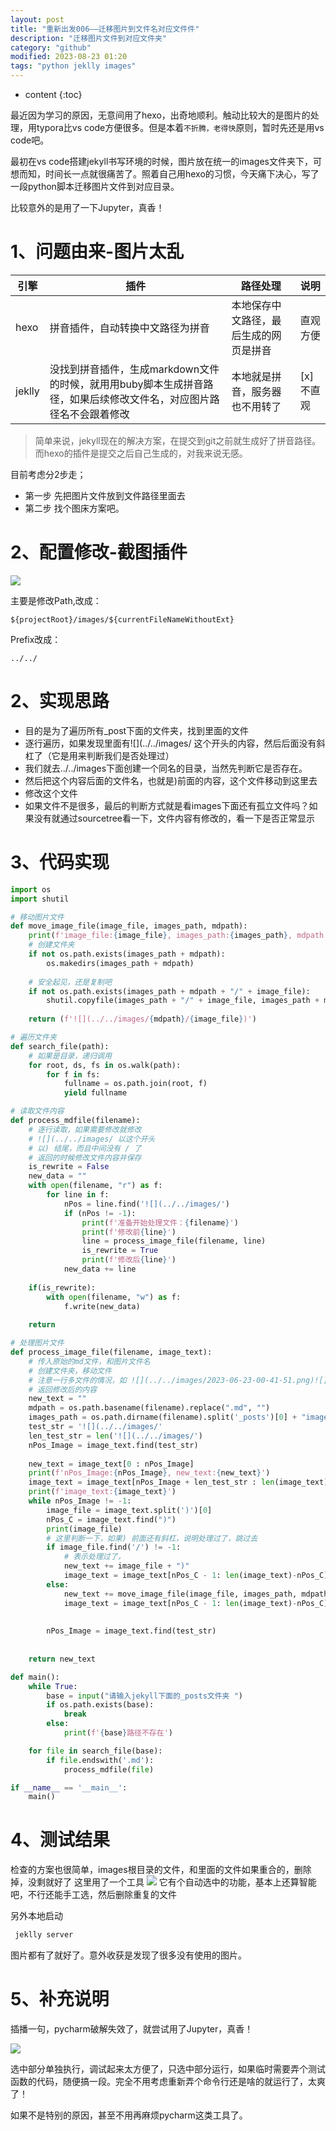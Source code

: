 ```yaml
---
layout: post
title: "重新出发006——迁移图片到文件名对应文件件"
description: "迁移图片文件到对应文件夹"
category: "github"
modified: 2023-08-23 01:20
tags: "python jeklly images"
---
```

* content
{:toc}

最近因为学习的原因，无意间用了hexo，出奇地顺利。触动比较大的是图片的处理，用typora比vs code方便很多。但是本着`不折腾，老得快`原则，暂时先还是用vs code吧。

最初在vs code搭建jekyll书写环境的时候，图片放在统一的images文件夹下，可想而知，时间长一点就很痛苦了。照着自己用hexo的习惯，今天痛下决心，写了一段python脚本迁移图片文件到对应目录。

比较意外的是用了一下Jupyter，真香！
<!-- more -->
# 1、问题由来-图片太乱

| 引擎 | 插件 | 路径处理 | 说明 |
| --- | --- | --- | --- |
| hexo | 拼音插件，自动转换中文路径为拼音 | 本地保存中文路径，最后生成的网页是拼音 | 直观方便|
| jeklly | 没找到拼音插件，生成markdown文件的时候，就用用buby脚本生成拼音路径，如果后续修改文件名，对应图片路径名不会跟着修改 | 本地就是拼音，服务器也不用转了| [x]不直观|

> 简单来说，jekyll现在的解决方案，在提交到git之前就生成好了拼音路径。而hexo的插件是提交之后自己生成的，对我来说无感。

目前考虑分2步走；
* 第一步 先把图片文件放到文件路径里面去
* 第二步 找个图床方案吧。

# 2、配置修改-截图插件

![](../../images/2023-08-23-zhong-xin-chu-fa-006-unknown-unknown-qian-yi-tu-pian-dao-wen-jian-ming-dui-ying-wen-jian-jian/2023-08-23-01-43-21.png)

主要是修改Path,改成：
```
${projectRoot}/images/${currentFileNameWithoutExt}
```
Prefix改成：
```
../../
```

# 2、实现思路


* 目的是为了遍历所有_post下面的文件夹，找到里面的文件
* 逐行遍历，如果发现里面有![](../../images/  这个开头的内容，然后后面没有斜杠了（它是用来判断我们是否处理过）
* 我们就去../../images下面创建一个同名的目录，当然先判断它是否存在。
* 然后把这个内容后面的文件名，也就是)前面的内容，这个文件移动到这里去
* 修改这个文件
* 如果文件不是很多，最后的判断方式就是看images下面还有孤立文件吗？如果没有就通过sourcetree看一下，文件内容有修改的，看一下是否正常显示

# 3、代码实现

``` python
import os
import shutil

# 移动图片文件
def move_image_file(image_file, images_path, mdpath):
    print(f'image_file:{image_file}, images_path:{images_path}, mdpath:{mdpath}')
    # 创建文件夹
    if not os.path.exists(images_path + mdpath):
        os.makedirs(images_path + mdpath)
        
    # 安全起见，还是复制吧
    if not os.path.exists(images_path + mdpath + "/" + image_file):
        shutil.copyfile(images_path + "/" + image_file, images_path + mdpath + "/" + image_file)
    
    return (f'![](../../images/{mdpath}/{image_file})')

# 遍历文件夹
def search_file(path):
    # 如果是目录，递归调用
    for root, ds, fs in os.walk(path):
        for f in fs:
            fullname = os.path.join(root, f)
            yield fullname

# 读取文件内容
def process_mdfile(filename):
    # 逐行读取，如果需要修改就修改
    # ![](../../images/ 以这个开头
    # 以) 结尾，而且中间没有 / 了
    # 返回的时候修改文件内容并保存
    is_rewrite = False
    new_data = ""
    with open(filename, "r") as f:
        for line in f:
            nPos = line.find('![](../../images/')
            if (nPos != -1):
                print(f'准备开始处理文件：{filename}')
                print(f'修改前{line}')
                line = process_image_file(filename, line)
                is_rewrite = True
                print(f'修改后{line}')
            new_data += line
                
    if(is_rewrite):
        with open(filename, "w") as f:
            f.write(new_data)
        
    return

# 处理图片文件
def process_image_file(filename, image_text):
    # 传入原始的md文件，和图片文件名
    # 创建文件夹，移动文件
    # 注意一行多文件的情况，如 ![](../../images/2023-06-23-00-41-51.png)![](../../images/2023-06-23-00-42-28.png)
    # 返回修改后的内容
    new_text = ""
    mdpath = os.path.basename(filename).replace(".md", "")
    images_path = os.path.dirname(filename).split('_posts')[0] + "images/"
    test_str = '![](../../images/'
    len_test_str = len('![](../../images/')
    nPos_Image = image_text.find(test_str)
    
    new_text = image_text[0 : nPos_Image]
    print(f'nPos_Image:{nPos_Image}, new_text:{new_text}')
    image_text = image_text[nPos_Image + len_test_str : len(image_text)-nPos_Image]
    print(f'image_text:{image_text}')
    while nPos_Image != -1:
        image_file = image_text.split(')')[0]
        nPos_C = image_text.find(")")
        print(image_file)
        # 这里判断一下，如果) 前面还有斜杠，说明处理过了，跳过去
        if image_file.find('/') != -1:
            # 表示处理过了，
            new_text += image_file + ")"
            image_text = image_text[nPos_C - 1: len(image_text)-nPos_C]
        else:
            new_text += move_image_file(image_file, images_path, mdpath)
            image_text = image_text[nPos_C - 1: len(image_text)-nPos_C]
        
        
        nPos_Image = image_text.find(test_str)
            
    
    return new_text

def main():
    while True:
        base = input("请输入jekyll下面的_posts文件夹 ")
        if os.path.exists(base):
            break
        else:
            print(f'{base}路径不存在')

    for file in search_file(base):
        if file.endswith('.md'):
            process_mdfile(file)

if __name__ == '__main__':
    main()

```
# 4、测试结果
检查的方案也很简单，images根目录的文件，和里面的文件如果重合的，删除掉，没剩就好了
这里用了一个工具
![](../../images/2023-08-23-zhong-xin-chu-fa-006-unknown-unknown-qian-yi-tu-pian-dao-wen-jian-ming-dui-ying-wen-jian-jian/2023-08-23-01-40-11.png)
它有个自动选中的功能，基本上还算智能吧，不行还能手工选，然后删除重复的文件

另外本地启动
``` bash
 jeklly server
```
图片都有了就好了。意外收获是发现了很多没有使用的图片。

# 5、补充说明
插播一句，pycharm破解失效了，就尝试用了Jupyter，真香！

![](../../images/2023-08-23-zhong-xin-chu-fa-006-unknown-unknown-qian-yi-tu-pian-dao-wen-jian-ming-dui-ying-wen-jian-jian/2023-08-23-01-28-00.png)

选中部分单独执行，调试起来太方便了，只选中部分运行，如果临时需要弄个测试函数的代码，随便搞一段。完全不用考虑重新弄个命令行还是啥的就运行了，太爽了！

如果不是特别的原因，甚至不用再麻烦pycharm这类工具了。